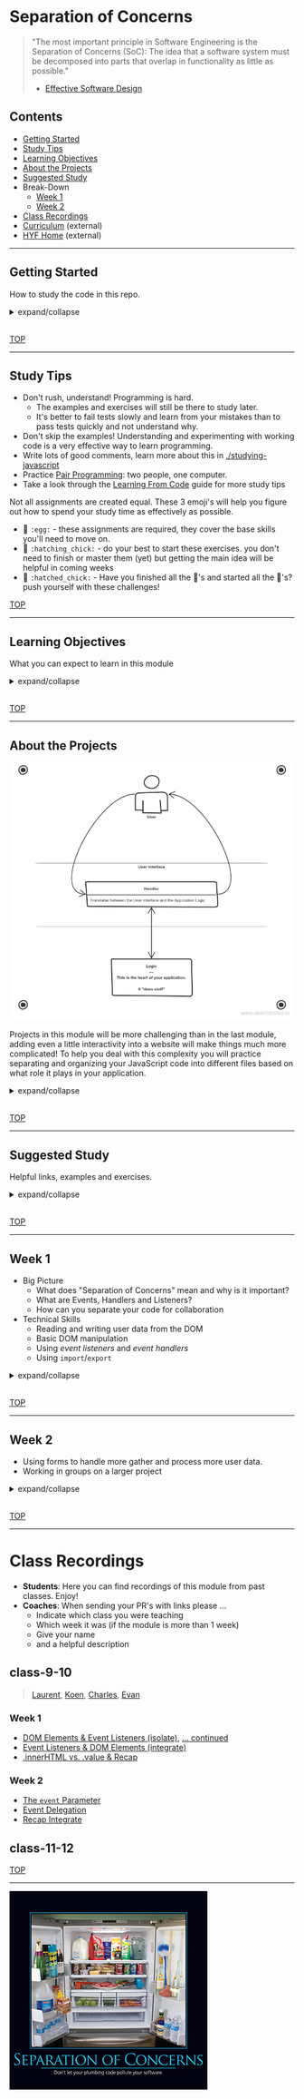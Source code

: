 # Separation of Concerns

> "The most important principle in Software Engineering is the Separation of Concerns (SoC):
> The idea that a software system must be decomposed into parts that overlap in functionality as little as possible."
>
> - [Effective Software Design](https://effectivesoftwaredesign.com/2012/02/05/separation-of-concerns/)

## Contents

- [Getting Started](#getting-started)
- [Study Tips](#study-tips)
- [Learning Objectives](#learning-objectives)
- [About the Projects](#about-the-projects)
- [Suggested Study](#suggested-study)
- Break-Down
  - [Week 1](#week-1)
  - [Week 2](#week-2)
- [Class Recordings](#class-recordings.md)
- [Curriculum](https://home.hackyourfuture.be/curriculum) (external)
- [HYF Home](https://home.hackyourfuture.be/) (external)

---

## Getting Started

How to study the code in this repo.

<details>
<summary>expand/collapse</summary>
<br>

> You will need [NPM](https://docs.npmjs.com/downloading-and-installing-node-js-and-npm) and [nvm](https://github.com/nvm-sh/nvm#installing-and-updating) on your computer to study this material
>
> Using a browser with good DevTools will make your life easier: [Chromium](http://www.chromium.org/getting-involved/download-chromium), [FireFox](https://www.mozilla.org/en-US/firefox/new/), [Edge](https://www.microsoft.com/edge), [Chrome](https://www.google.com/chrome/)

1. Install or update the `study-lenses` package globally
   - `npm install -g study-lenses` (if you do not have it already)
   - `npm update -g study-lenses` (if you already have it installed)
1. Clone this repository:
   - `git clone git@github.com:HackYourFutureBelgium/separation-of-concerns.git` (SSH) (recommended)
   - `git clone https://github.com/HackYourFutureBelgium/separation-of-concerns.git` (HTTPS)
   - `gh repo clone HackYourFutureBelgium/separation-of-concerns` (GH CLI)
1. `cd` into the repository
   - `cd separation-of-concerns`
1. Run the `study` command from your CLI
   - `study`
1. The material will open in your default browser, you're good to go!

> If you have a windows computer and get this error:
>
> - `... /study.ps1 cannot be loaded because running scripts ...`
>
> follow the instructions in [this StackOverflow answer](https://stackoverflow.com/a/63424744), that should take care of it ; )

</details>
<br>

[TOP](#separation-of-concerns)

---

## Study Tips

- Don't rush, understand! Programming is hard.
  - The examples and exercises will still be there to study later.
  - It's better to fail tests slowly and learn from your mistakes than to pass tests quickly and not understand why.
- Don't skip the examples! Understanding and experimenting with working code is a very effective way to learn programming.
- Write lots of good comments, learn more about this in [./studying-javascript](./studying-javascript)
- Practice [Pair Programming](https://study.hackyourfuture.be/collaborating/pair-programming): two people, one computer.
- Take a look through the [Learning From Code](https://study.hackyourfuture.be/learning/learning-from-code) guide for more study tips

Not all assignments are created equal. These 3 emoji's will help you figure out how to spend your study time as effectively as possible.

- 🥚 `:egg:` - these assignments are required, they cover the base skills you'll need to move on.
- 🐣 `:hatching_chick:` - do your best to start these exercises. you don't need to finish or master them (yet) but getting the main idea will be helpful in coming weeks
- 🐥 `:hatched_chick:` - Have you finished all the 🥚's and started all the 🐣's? push yourself with these challenges!

[TOP](#separation-of-concerns)

---

## Learning Objectives

What you can expect to learn in this module

<details>
<summary>expand/collapse</summary>

### Isolating JavaScript

- Creating DOM elements
- Reading & writing from DOM element properties
  - `.innerHTML`
  - `.value`
  - `.style`
  - ...
- Attaching event listeners to DOM objects
- Writing _event handlers_
  - Using `Event` objects as parameters
  - Structuring user interactions in handler functions
- Using template strings to create HTML strings

### Integrating JavaScript

- Document Life-Cycle
  - `<head>`: Scripts & styles are loaded top to bottom, before the `<body>`
  - `<body>`: Everything is executed/loaded top to bottom
  - so what? Any DOM script should be written/loaded _below_ the element it interacts with
- JS & the DOM
  - Adding event listeners to the DOM by `id`
  - Reading & Writing values from DOM elements
  - Using HTML strings and `.innerHTML` to update the DOM
  - Using template literal strings to render HTML
  - The beginnings of DOM manipulation
- Handling events:
  - Reading user data from events
  - Implementing user stories with this data
- Organizing your code based on it's _role_ in your program
  1. _DOM_: define the structure of your user interface
  2. _Styles_: define the display of your user interface
  3. _Event Listeners_: define _how_ users will interact with your program
  4. _Handlers_: define _what_ happens when a user interacts with your program
  5. _Logic_: define & test how user data is transformed
- Incremental Development 2.0:
  - Develop your projects one user-story at a time ...
  - AND develop your user stories one step at a time!
  - Carefully complete & test one piece of code before writing the next

</details>
<br>

[TOP](#separation-of-concerns)

---

## About the Projects

<img alt='project diagram' src='./assets/architecture-schematic.png'>

Projects in this module will be more challenging than in the last module, adding even a little interactivity into a website will make things much more complicated! To help you deal with this complexity you will practice separating and organizing your JavaScript code into different files based on what role it plays in your application.

<details>
<summary>expand/collapse</summary>

### Interactive UI

You will learn how to create interactive User Interfaces by reading and writing from the DOM:

- Users will pass input to your programs directly from the UI (no more `prompt`)
- Users will see results displayed directly in the UI (no more `alert`)

Projects in this module will not include full DOM manipulation, you'll learn that in the next module. This module's projects will be limited to reading/writing `.innerHTML` & `.value`.

### Decoupled Code

In this module you will learn how to completely separate your JavaScript from your user interface. You will be using `.getElementById` and `.addEventListener` instead of the `onclick` attribute.

When using `onclick`, you need to write some JavaScript in your HTML - this is not a good practice because your UI and JavaScript are too interdependent. Using HTML `id`s and JavaScript _event listeners_ you can **decouple** your User Interface from the program logic.

### DOM Event Listeners

Web development is fundamentally _event driven_, this means things don't happen until a something else happens. In your previous projects the `prompt` didn't appear until the user clicked a button and a prompt appeared. You've probably noticed by now that this is a limiting way to write your programs. It's hard to gather interesting data from a user, and impossible to display it in a nice way.

You will learn how to use _DOM events_ to interact with users and to read more interesting data than just a few words or numbers. Things like mouse movements, the colors on a screen, and much more.

### Separating your Concerns

A working project is not enough! For projects in this module we will expect you to turn in code that is well organized in different files based on it's role. The first week's project will come with some starter-code to help you get used to the folder structure we expect. The `using-user-input` exercises will also act as a guide & practice for building well-structured projects.

### Development Strategy

Just like in the previous module, you will be expected to explain your development strategy in a separate file called `development-strategy.md`. Projects involving JavaScript are naturally more complicated than projects with only `prompt` & `alert`, for this reason you will be expected to structure the user stories in your `development-strategy` files differently than you did in the last module. To get an idea of how to describe your strategies in this module, take a look at the `using-user-input` exercises. (psst, it's like writing documentation!)

### Git Branching

In this module’s project you have many more files and folders, and you’re learning how to break a single feature into more smaller pieces. To implement a single user story you will need HTML, CSS, event listener(s), handler(s) and possibly a logic function. All of these smaller tasks can be shared between different team mates.

The extra branching challenge this module is to create different branches for each user story like before, but then to also create branches off of the user story branches for the smaller units of work. This way your group can confirm your work before merging it into the feature, and confirm the feature before merging it to master

So it’s not about how many commits are on a branch, but how much work is on a branch. If you only commit once for your piece of work then there will be only commit on a branch, but that’s the measure

Good luck!

</details>
<br>

[TOP](#separation-of-concerns)

---

## Suggested Study

Helpful links, examples and exercises.

<details>
<summary>expand/collapse</summary>

- Separation of Concerns
  - [Jon Bellah](https://jonbellah.com/articles/separation-of-concerns/)
  - [stackexchange](https://softwareengineering.stackexchange.com/questions/32581/how-do-you-explain-separation-of-concerns-to-others)
  - [Machine Words](https://medium.com/machine-words/separation-of-concerns-1d735b703a60)
  - [Colocation](https://kentcdodds.com/blog/colocation)
- Code in this Repo
  - 🥚 [/isolate](./isolate?hyf): focus on the DOM and events, isolating JavaScript in the debugger
  - 🥚 [/integrate](./integrate?hyf): learn how to integrate JS into user interfaces built with HTML and CSS
  - 🥚 [/stepped](./stepped?hyf): study HTML/CSS/JS projects built up step-by-step (only examples)
  - 🥚 [/refactor-and-test](./refactor-and-test?hyf): practice refactoring the logic from user interactions and testing it in isolation
  - 🐣 [/import-export](./import-export?hyf): learn how to use `import` and `export` to separate your code into different files
  - 🥚 [/separated](./separated?hyf): study HTML/CSS/JS projects that have been separated by concern (only examples)
- JavaScript 30
  - [javascript30.com](https://javascript30.com/)
  - [YouTube Playlist](https://www.youtube.com/playlist?list=PLu8EoSxDXHP6CGK4YVJhL_VWetA865GOH)
  - [wesbos/JavaScript30](https://github.com/wesbos/JavaScript30)
  - [Group Project Guide](https://github.com/HackYourFutureBelgium/javascript-30)
  - [Group Project Starter Repo](https://github.com/HackYourFutureBelgium/javascript-30-starter)
- Repos to Study
  - [hyfbe/dom-manipulation](https://github.com/HackYourFutureBelgium/dom-manipulation)
  - [hyfbe/listeners-and-handlers](https://github.com/HackYourFutureBelgium/listeners-and-handlers)
  - [hyfbe/handler-refactors](https://github.com/HackYourFutureBelgium/handler-refactors)
  - [hyfbe/using-user-events](https://github.com/HackYourFutureBelgium/using-user-events)
  - [hyfbe/calculator-refactor](https://github.com/HackYourFutureBelgium/calculator-refactor)
  - [bradtraversy/vanillawebprojects](https://github.com/bradtraversy/vanillawebprojects)
- [Generating HTML with Template Literals](https://wesbos.com/template-strings-html)
- The DOM
  - [javascript.info/document](https://javascript.info/document)
  - [super highly recommended DOM tutorial](https://dom-tutorials.appspot.com/static/index.html)
  - [Zac Gordon](https://www.youtube.com/watch?v=l-0nPnSvbX8&list=PLruo2gSoqlej-QjRW25c97socsRiAUVuf&index=8)
  - [Traversy](https://www.youtube.com/watch?v=0ik6X4DJKCc)
  - [study.hackyourfuture.be](https://study.hackyourfuture.be/javascript/dom-manipulation)
  - [Browser rendering behind the scenes](https://blog.logrocket.com/how-browser-rendering-works-behind-the-scenes-6782b0e8fb10/)
- Events
  - [what are events?](https://www.youtube.com/watch?v=gx0oAgvXyE4) (mmtuts)
  - [`onclick` vs. `.addEventListener('click', handler)`](https://www.youtube.com/watch?v=7UstS0hsHgI)
  - [javascript.info/events](https://javascript.info/events)
  - [javascript.inf/event-details](https://javascript.info/event-details)
  - [MDN Building Blocks](https://developer.mozilla.org/en-US/docs/Learn/JavaScript/Building_blocks/Events)
  - [Event Delegation (mosh)](https://programmingwithmosh.com/javascript/javascript-event-bubbling-and-event-delegation/)
  - [Bubble & Capture (dev.to)](https://dev.to/shimphillip/handing-javascript-events-efficiently-with-bubble-and-capture-4ha5)
  - [Monitoring Events in Chrome](https://developers.google.com/web/updates/2015/05/quickly-monitor-events-from-the-console-panel)
  - [Bubbling, capturing, once and propagation](https://www.youtube.com/watch?v=F1anRyL37lE)
- [Learn Form Validation](https://github.com/oliverjam/learn-form-validation)
- Fun projects on YouTube
  - [Code Explained](https://www.youtube.com/channel/UC8n8ftV94ZU_DJLOLtrpORA)
  - Dev Ed: [todo list](https://www.youtube.com/watch?v=Ttf3CEsEwMQ), [rock paper scissors](https://www.youtube.com/watch?v=qWPtKtYEsN4&list=PLDyQo7g0_nsX8_gZAB8KD1lL4j4halQBJ&index=10)

</details>
<br>

[TOP](#separation-of-concerns)

---

## Week 1

- Big Picture
  - What does "Separation of Concerns" mean and why is it important?
  - What are Events, Handlers and Listeners?
  - How can you separate your code for collaboration
- Technical Skills
  - Reading and writing user data from the DOM
  - Basic DOM manipulation
  - Using _event listeners_ and _event handlers_
  - Using `import`/`export`

<details>
<summary>expand/collapse</summary>

### Before Class

- Study
  - [javascript.info/document](https://javascript.info/document)
  - [javascript.info/events](https://javascript.info/events)
  - [`onclick` vs. `.addEventListener('click', handler)`](https://www.youtube.com/watch?v=7UstS0hsHgI)
  - [What are event listeners in JS?](https://www.youtube.com/watch?v=jqU3uaRgQyQ)
- Practice
  - [isolate/01-dom-elements](../isolate/01-dom-elements)
  - [integrate/01-add-event-listener](../integrate/01-add-event-listener)
- Project Prep
  - Read through the [javascript-30](https://github.com/HackYourFutureBelgium/javascript-30) project guide
  - Take a look at the [javascript-30-starter](https://github.com/HackYourFutureBelgium/javascript-30-starter) repo

### During Class

#### Before Break

- [isolate/01-dom-elements](./isolate/01-dom-elements)
- [isolate/02-read-write-dom](./isolate/02-read-write-dom)

#### After Break

- [integrate/01-add-event-listener](./integrate/01-add-event-listener)
- [integrate/02-read-write-dom](./integrate/02-read-write-dom)
- JavaScript 30 Introduction

### After Class

There's an outstanding series of tutorials called [The JavaScript 30](https://javascript30.com/) put together by [Wes Bos](https://wesbos.com), it's 30 small frontend projects with video tutorials and finished code to study. You will learn a lot from Wes Bos but his tutorials are just the beginning of your study > : )

All of his finished code is in a single file, the main objective of this module is that you learn how to structure your projects across multiple files according to the **separation of concerns**. After completing his tutorials you will need to take his finished code as a starting point and refactor it into a full repository. There is a [javascript-30-starter](https://github.com/HackYourFutureBelgium/javascript-30-starter) repository you can use. It comes all set up, just waiting for your refactored code. _Hint: study [/refactor-and-test](./refactor-and-test?hyf) and [/import-export](./import-export?hyf) to prepare._

To keep track of your progress through the JS 30 there's [HackYourFutureBelgium/javascript-30](https://github.com/HackYourFutureBelgium/JavaScript-30). There you will find more detailed instructions on how to work your way through these projects, as well as a checklist to keep track of your progress.

You don't need to develop as a group this week, find what works for you. Maybe pair programming, individual study or collaborating with 2-3 people is best for you. Work your way through as many projects as you can. Here are some suggestions for this week:

- #1: JavaScript Drum Kit
- #3: CSS Variables
- #5: Flex Panel Gallery
- #8: Fun with HTML5 Canvas
- #10: Hold Shift and Check Checkboxes
- #13: Slide in on Scroll
- #16: Mouse Move Shadow
- #18: Adding Up Times
- #20: Speech Recognition
- #22: Follow Along Link Highlighter
- #25: Event Capture, Propagation, Bubbling and Once
- #28: Video Speed Controller

</details>
<br>

[TOP](#separation-of-concerns)

---

## Week 2

- Using forms to handle more gather and process more user data.
- Working in groups on a larger project

<details>
<summary>expand/collapse</summary>

### Before Class

- Study (pick your favorite links)
  - [js.info: Bubbling & Capturing](https://javascript.info/bubbling-and-capturing) (`event.target`)
  - [js.info: Event Delegation](https://javascript.info/event-delegation)
  - [Gordon: DOM Events](https://www.youtube.com/watch?v=QE1YQnhntgw)
  - [Griffith: JS Event Listeners](https://www.youtube.com/watch?v=EaRrmOtPYTM)
  - [Event Delegation (mosh)](https://programmingwithmosh.com/javascript/javascript-event-bubbling-and-event-delegation/)
  - [Event Delegation (all things JS)](https://www.youtube.com/watch?v=6NMSCh3DJug)
  - [Event Delegation (dcode)](https://www.youtube.com/watch?v=pKzf80F3O0U)
- [Isolate](./isolate/index.html) (examples)
  - HTML Templates
  - Element Children
  - DOM Manipulation
- [Integrate](./integrate/index.html) (examples)
  - Read & Write DOM
  - Event Delegation

### During Class

#### Before Break

- Isolate: Event Parameter

#### After Break

- Integrate: Event Delegation

### After Class

Like last week, but as a full-group project. Here are some suggestions:

- #11; Custom Video Player
- #15: localStorage
- #23: Speech Synthesis
- #26: Stripe Follow-Along Nav
- #27: Click and Drag

#### Checklist

```md
- [ ] [repo](https://github.com/_/_) with a complete README
- [ ] [live demo](https://_.github.io/_)
- [ ] [project-planning](_https://github.com/_/_/tree/master/project-planning)
- [ ] [A project board](https://github.com/_/_/projects/X)
- [ ] [One issue per task](https://github.com/_/_/issues) (with labels and milestones)
- [ ] [One branch per issue](https://github.com/_/_/network)
- [ ] [One reviewed PR per completed issue](https://github.com/_/__/pulls?q=is%3Apr+is%3Aclosed)
```

</details>
<br>

[TOP](#separation-of-concerns)

---

# Class Recordings

- **Students**: Here you can find recordings of this module from past classes. Enjoy!
- **Coaches**: When sending your PR's with links please ...
  - Indicate which class you were teaching
  - Which week it was (if the module is more than 1 week)
  - Give your name
  - and a helpful description

## class-9-10

> [Laurent](https://github.com/LaurentVB), [Koen](https://github.com/koenvd), [Charles](https://github.com/cpauwels), [Evan](https://github.com/colevanderswands)

### Week 1

- [DOM Elements & Event Listeners (isolate)](https://vimeo.com/444028096), [... continued](https://vimeo.com/444028096)
- [Event Listeners & DOM Elements (integrate)](https://vimeo.com/444028594)
- [.innerHTML vs. .value & Recap](https://vimeo.com/manage/444029311)

### Week 2

- [The `event` Parameter](https://vimeo.com/444026774)
- [Event Delegation](https://vimeo.com/444027091/)
- [Recap Integrate](https://vimeo.com/444027329/)

## class-11-12

[TOP](#separation-of-concerns)

---

![draino in the fridge](./assets/separation-of-concerns.png)
